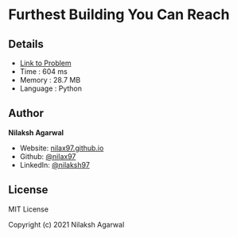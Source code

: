 # Furthest Building You Can Reach


## Details

* [Link to Problem](https://leetcode.com/problems/furthest-building-you-can-reach/)
* Time : 604 ms
* Memory : 28.7 MB
* Language : Python

## Author

**Nilaksh Agarwal**

* Website: [nilax97.github.io](https://nilax97.github.io/)
* Github: [@nilax97](https://github.com/nilax97)
* LinkedIn: [@nilaksh97](https://linkedin.com/in/nilaksh97)

## License

MIT License

Copyright (c) 2021 Nilaksh Agarwal
